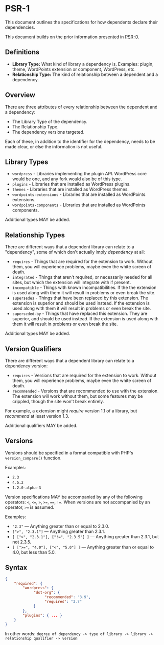 # PSR-1

This document outlines the specifications for how dependents declare their dependencies.

This document builds on the prior information presented in [PSR-0](psr-0.md).

## Definitions

- **Library Type:** What kind of library a dependency is. Examples: plugin, theme, WordPoints extension or component, WordPress, etc.
- **Relationship Type:** The kind of relationship between a dependent and a dependency.

## Overview

There are three attributes of every relationship between the dependent and a dependency:

- The Library Type of the dependency.
- The Relationship Type.
- The dependency versions targeted.

Each of these, in addition to the identifier for the dependency, needs to be made clear, or else the information is not useful.

## Library Types

- `wordpress` - Libraries implementing the plugin API. WordPress core would be one, and any fork would also be of this type.
- `plugins` - Libraries that are installed as WordPress plugins.
- `themes` - Libraries that are installed as WordPress themes.
- `wordpoints-extensions` - Libraries that are installed as WordPoints extensions.
- `wordpoints-components` - Libraries that are installed as WordPoints components.

Additional types MAY be added.

## Relationship Types

There are different ways that a dependent library can relate to a "dependency", some of which don't actually imply *dependency* at all:

- `requires` - Things that are required for the extension to work. Without them, you will experience problems, maybe even the white screen of death.
- `integrated` - Things that aren't required, or necessarily needed for all sites, but which the extension will integrate with if present. 
- `incompatible` - Things with known incompatibilities. If the the extension is used along with them it will result in problems or even break the site.
- `supersedes` - Things that have been replaced by this extension. The extension is superior and should be used instead. If the extension is used along with them it will result in problems or even break the site.
- `superseded-by` - Things that have replaced this extension. They are superior, and should be used instead. If the extension is used along with them it will result in problems or even break the site.

Additional types MAY be added.

## Version Qualifiers

There are different ways that a dependent library can relate to a dependency version:

- `requires` - Versions that are required for the extension to work. Without them, you will experience problems, maybe even the white screen of death.
- `recommended` - Versions that are recommended to use with the extension. The extension will work without them, but some features may be crippled, though the site won't break entirely.

For example, a extension might *require* version 1.1 of a library, but *recommend* at least version 1.3.

Additional qualifiers MAY be added.

## Versions

Versions should be specified in a format compatible with PHP's `version_compare()` function.

Examples:

- `2.3`
- `4.5.2`
- `1.2.0-alpha-3`

Version specifications MAY be accompanied by any of the following operators: `<`, `<=`, `>`, `>=`, `==`, `!=`. When versions are not accompanied by an operator, `>=` is assumed.

Examples:

- `"2.3"` — Anything greater than or equal to 2.3.0.
- `[">", "2.3.1"]` — Anything greater than 2.3.1.
- `[ [">", "2.3.1"], ["!=", "2.3.5"] ]` — Anything greater than 2.3.1, but not 2.3.5.
- `[ [">=", "4.0"], ["<", "5.0"] ]` — Anything greater than or equal to 4.0, but less than 5.0.

## Syntax

``` json
{
    "required": {
        "wordpress": {
             "dot-org": {
                  "recommended": "3.9",
                  "required": "3.7"
             }
        },
        "plugins": { ... }
    }
}
```

In other words: `degree of dependency -> type of library -> library -> relationship qualifier -> version`
